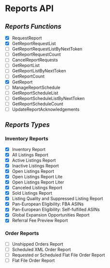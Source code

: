 # Reports API

## *Reports Functions*

- [x] RequestReport
- [x] GetReportRequestList
- [ ] GetReportRequestListByNextToken
- [ ] GetReportRequestCount
- [ ] CancelReportRequests
- [ ] GetReportList
- [ ] GetReportListByNextToken
- [ ] GetReportCount
- [x] GetReport
- [ ] ManageReportSchedule
- [ ] GetReportScheduleList
- [ ] GetReportScheduleListByNextToken
- [ ] GetReportScheduleCount
- [ ] UpdateReportAcknowledgements

## *Reports Types*

### **Inventory Reports**

- [x] Inventory Report
- [x] All Listings Report
- [x] Active Listings Report
- [x] Inactive Listings Report
- [x] Open Listings Report
- [x] Open Listings Report Lite
- [x] Open Listings Report Liter
- [x] Canceled Listings Report
- [x] Sold Listings Report
- [x] Listing Quality and Suppressed Listing Report
- [x] Pan-European Eligibility: FBA ASINs
- [x] Pan-European Eligibility: Self-fulfilled ASINs
- [x] Global Expansion Opportunities Report
- [x] Referral Fee Preview Report

### **Order Reports**

- [ ] Unshipped Orders Report
- [ ] Scheduled XML Order Report
- [ ] Requested or Scheduled Flat File Order Report
- [ ] Flat File Order Report
